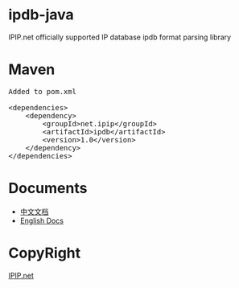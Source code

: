 # ipdb-java
IPIP.net officially supported IP database ipdb format parsing library

# Maven 
<pre>
Added to pom.xml

&lt;dependencies&gt;
    &lt;dependency>
        &lt;groupId>net.ipip&lt;/groupId&gt;
        &lt;artifactId>ipdb&lt;/artifactId&gt;
        &lt;version>1.0&lt;/version&gt;
    &lt;/dependency&gt;
&lt;/dependencies&gt;
</pre>

# Documents
* [中文文档](https://github.com/ipipdotnet/ipdb-java/blob/master/README_zh.md)
* [English Docs](https://github.com/ipipdotnet/ipdb-java/blob/master/README_en.md)

# CopyRight
[IPIP.net](https://www.ipip.net)